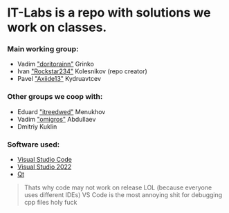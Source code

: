 # IT-Labs is a repo with solutions we work on classes.
### Main working group:
- Vadim ["doritorainn"](https://github.com/doritorainn) Grinko
- Ivan ["Rockstar234"](https://github.com/Rockstar234) Kolesnikov (repo creator)
- Pavel ["Axiide13"](https://github.com/axiide13) Kydruavtcev

### Other groups we coop with:
- Eduard ["itreedwed"](https://github.com/ireedwed) Menukhov
- Vadim ["omigros"](https://github.com/omigros) Abdullaev
- Dmitriy Kuklin

### Software used:
- [Visual Studio Code](https://code.visualstudio.com/)
- [Visual Studio 2022](https://visualstudio.microsoft.com/ru/vs/community/)
- [Qt](https://www.qt.io/download-qt-installer-oss)
> Thats why code may not work on release LOL (because everyone uses different IDEs)
> VS Code is the most annoying shit for debugging cpp files holy fuck
